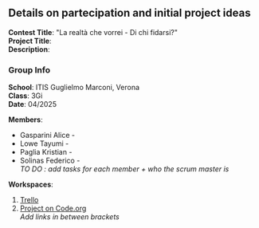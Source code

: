 ## Details on partecipation and initial project ideas
**Contest Title**: "La realtà che vorrei - Di chi fidarsi?"  
**Project Title**:  
**Description**:  
### Group Info  
**School**:  ITIS Guglielmo Marconi, Verona  
**Class**:  3Gi  
**Date**:  04/2025  

**Members**:
* Gasparini Alice - 
* Lowe Tayumi - 
* Paglia Kristian - 
* Solinas Federico -  
_TO DO : add tasks for each member + who the scrum master is_

**Workspaces**:
1. [Trello]() 
2. [Project on Code.org]()  
_Add links in between brackets_  
